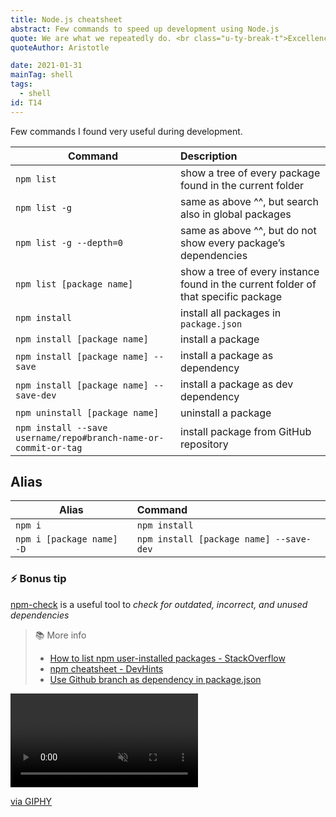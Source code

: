 ```yaml
---
title: Node.js cheatsheet
abstract: Few commands to speed up development using Node.js
quote: We are what we repeatedly do. <br class="u-ty-break-t">Excellence, then, is not an act, but a habit
quoteAuthor: Aristotle

date: 2021-01-31
mainTag: shell
tags:
  - shell
id: T14
---
```


Few commands I found very useful during development.

| Command                                 | Description                                                                        |
|-----------------------------------------|:-----------------------------------------------------------------------------------|
| `npm list`                              | show a tree of every package found in the current folder                           |
| `npm list -g`                           | same as above ^^, but search also in global packages                               |
| `npm list -g --depth=0`                 | same as above ^^, but do not show every package’s dependencies                         |
| `npm list [package name]`               | show a tree of every instance found in the current folder of that specific package |
| `npm install`                           | install all packages in `package.json`                                     |
| `npm install [package name]`            | install a package                                                                  |
| `npm install [package name] --save`     | install a package as dependency                                                    |
| `npm install [package name] --save-dev` | install a package as dev dependency                                                |
| `npm uninstall [package name]`          | uninstall a package                                                |
| `npm install --save username/repo#branch-name-or-commit-or-tag` | install package from GitHub repository |

## Alias

| Alias                      | Command                                  |
|----------------------------|:-----------------------------------------|
| `npm i`                    | `npm install`                            |
| `npm i [package name] -D`  | `npm install [package name] --save-dev ` |

### ⚡️ Bonus tip

[npm-check](https://github.com/dylang/npm-check) is a useful tool to _check for outdated, incorrect, and unused dependencies_

> 📚 More info
>
> - [How to list npm user-installed packages - StackOverflow](https://stackoverflow.com/questions/17937960/how-to-list-npm-user-installed-packages)
> - [npm cheatsheet - DevHints](https://devhints.io/npm)
> - [Use Github branch as dependency in package.json](https://medium.com/@jonchurch/use-github-branch-as-dependency-in-package-json-5eb609c81f1a)


<div class="s-giphy s-giphy--small-d">
  <video autoplay loop muted playsinline>
    <source src="https://i.giphy.com/media/d0NnEG1WnnXqg/giphy.mp4" type="video/mp4">
  </video>
  <p><a href="http://gph.is/2biY0lt">via GIPHY</a></p>
</div>
